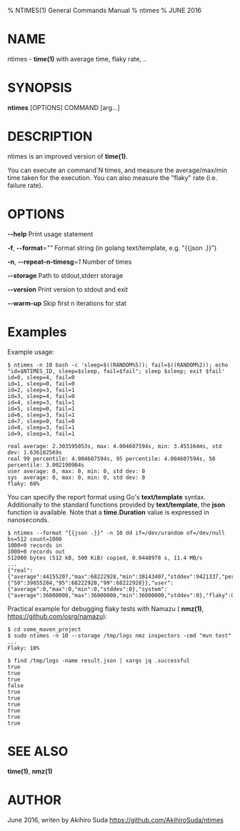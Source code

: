 % NTIMES(1) General Commands Manual
% ntimes
% JUNE 2016
# NAME
ntimes \- **time(1)** with average time, flaky rate, ..

# SYNOPSIS
**ntimes** [OPTIONS] COMMAND [arg...]

# DESCRIPTION

ntimes is an improved version of **time(1)**.

You can execute an command`N times, and measure the average/max/min time taken for the execution.
You can also measure the "flaky" rate (i.e. failure rate).

# OPTIONS
**--help**
  Print usage statement

**-f**, **--format**=*""*
  Format string (in golang text/template, e.g. "{{json .}}")

**-n**, **--repeat-n-timesg**=*1*
  Number of times

**--storage**
  Path to stdout,stderr storage	

**--version**
  Print version to stdout and exit

**--warm-up**
  Skip first n iterations for stat

# Examples

Example usage:

	$ ntimes -n 10 bash -c 'sleep=$((RANDOM%5)); fail=$((RANDOM%2)); echo "id=$NTIMES_ID, sleep=$sleep, fail=$fail"; sleep $sleep; exit $fail'
    id=0, sleep=4, fail=0
    id=1, sleep=0, fail=0
    id=2, sleep=3, fail=1
    id=3, sleep=4, fail=0
    id=4, sleep=3, fail=1
    id=5, sleep=0, fail=1
    id=6, sleep=3, fail=1
    id=7, sleep=0, fail=0
    id=8, sleep=3, fail=1
    id=9, sleep=3, fail=1
    
    real average: 2.303595053s, max: 4.004607594s, min: 3.455164ms, std dev: 1.636182569s
    real 99 percentile: 4.004607594s, 95 percentile: 4.004607594s, 50 percentile: 3.002190904s
    user average: 0, max: 0, min: 0, std dev: 0
    sys  average: 0, max: 0, min: 0, std dev: 0
    flaky: 60%
    
You can specify the report format using Go's **text/template** syntax.
Additionally to the standard functions provided by **text/template**, the **json** function is available.
Note that a **time.Duration** value is expressed in nanoseconds.

    $ ntimes --format "{{json .}}" -n 10 dd if=/dev/urandom of=/dev/null bs=512 count=1000
    1000+0 records in
    1000+0 records out
    512000 bytes (512 kB, 500 KiB) copied, 0.0448978 s, 11.4 MB/s
	...
    {"real":{"average":44155207,"max":68222928,"min":38143407,"stddev":9421337,"percentiles":{"50":39855284,"95":68222928,"99":68222928}},"user":{"average":0,"max":0,"min":0,"stddev":0},"system":{"average":36000000,"max":36000000,"min":36000000,"stddev":0},"flaky":0}

Practical example for debugging flaky tests with Namazu ( **nmz(1)**, https://github.com/osrg/namazu):

    $ cd some_maven_project
    $ sudo ntimes -n 10 --storage /tmp/logs nmz inspectors -cmd "mvn test"
    ...
    Flaky: 10%
    
    $ find /tmp/logs -name result.json | xargs jq .successful
    true
    true
    true
    false
    true
    true
    true
    true
    true
    true


# SEE ALSO
**time(1)**, **nmz(1)**

# AUTHOR
June 2016, writen by Akihiro Suda
https://github.com/AkihiroSuda/ntimes
